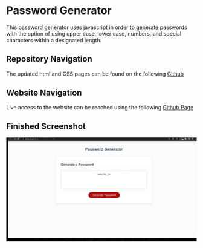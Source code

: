 # Password Generator

This password generator uses javascript in order to generate passwords with the option of using upper case, lower case, numbers, and special characters within a designated length.

## Repository Navigation

The updated html and CSS pages can be found on the following [Github](https://github.com/JHallUofA/JHallWebDevPortfolio)

## Website Navigation

Live access to the website can be reached using the following [Github Page](https://jhalluofa.github.io/JHallWebDevPortfolio/)

## Finished Screenshot

![Screenshot](./assets/images/Screenshot.png "Screenshot")